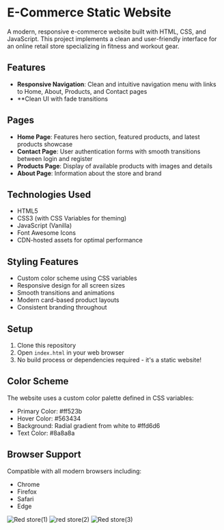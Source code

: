 # E-Commerce Static Website

A modern, responsive e-commerce website built with HTML, CSS, and JavaScript. This project implements a clean and user-friendly interface for an online retail store specializing in fitness and workout gear.

## Features

- **Responsive Navigation**: Clean and intuitive navigation menu with links to Home, About, Products, and Contact pages
- **Clean UI with fade transitions

## Pages

- **Home Page**: Features hero section, featured products, and latest products showcase
- **Contact Page**: User authentication forms with smooth transitions between login and register
- **Products Page**: Display of available products with images and details
- **About Page**: Information about the store and brand

## Technologies Used

- HTML5
- CSS3 (with CSS Variables for theming)
- JavaScript (Vanilla)
- Font Awesome Icons
- CDN-hosted assets for optimal performance

## Styling Features

- Custom color scheme using CSS variables
- Responsive design for all screen sizes
- Smooth transitions and animations
- Modern card-based product layouts
- Consistent branding throughout

## Setup

1. Clone this repository
2. Open `index.html` in your web browser
3. No build process or dependencies required - it's a static website!

## Color Scheme

The website uses a custom color palette defined in CSS variables:
- Primary Color: #ff523b
- Hover Color: #563434
- Background: Radial gradient from white to #ffd6d6
- Text Color: #8a8a8a

## Browser Support

Compatible with all modern browsers including:
- Chrome
- Firefox
- Safari
- Edge

![Red store(1)](https://github.com/Vivekannad/E-commerce-static-web/assets/156533468/35a58d5b-7185-499f-974c-784598c5ac2c)
![red store(2)](https://github.com/Vivekannad/E-commerce-static-web/assets/156533468/2290bf92-d467-445e-9b45-f3717f991111)
![Red store(3)](https://github.com/Vivekannad/E-commerce-static-web/assets/156533468/6fc10786-3780-4a27-8686-47825e1be781)
